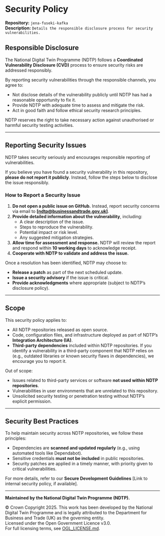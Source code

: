 # Security Policy

**Repository:** `jena-fuseki-kafka`  
**Description:** `Details the responsible disclosure process for security vulnerabilities.`  
<!-- SPDX-License-Identifier: OGL-UK-3.0 -->

## Responsible Disclosure

The National Digital Twin Programme (NDTP) follows a **Coordinated Vulnerability Disclosure (CVD)** process to ensure security risks are addressed responsibly.  

By reporting security vulnerabilities through the responsible channels, you agree to:

- Not disclose details of the vulnerability publicly until NDTP has had a reasonable opportunity to fix it.
- Provide NDTP with adequate time to assess and mitigate the risk.
- Act in good faith and follow ethical security research principles.  

NDTP reserves the right to take necessary action against unauthorised or harmful security testing activities.

---

## Reporting Security Issues

NDTP takes security seriously and encourages responsible reporting of vulnerabilities.  

If you believe you have found a security vulnerability in this repository, **please do not report it publicly**. Instead, follow the steps below to disclose the issue responsibly.

### **How to Report a Security Issue**

1. **Do not open a public issue on GitHub.** Instead, report security concerns via email to **[ndtp@businessandtrade.gov.uk]**.
2. **Provide detailed information about the vulnerability**, including:
    - A clear description of the issue.
    - Steps to reproduce the vulnerability.
    - Potential impact or risk level.
    - Any suggested mitigation strategies.
3. **Allow time for assessment and response.** NDTP will review the report and respond within **10 working days** to acknowledge receipt.
4. **Cooperate with NDTP to validate and address the issue.**

Once a resolution has been identified, NDTP may choose to:
- **Release a patch** as part of the next scheduled update.
- **Issue a security advisory** if the issue is critical.
- **Provide acknowledgments** where appropriate (subject to NDTP’s disclosure policy).

---

## Scope

This security policy applies to:
- All NDTP repositories released as open source.
- Code, configuration files, and infrastructure deployed as part of NDTP’s **Integration Architecture (IA)**.
- **Third-party dependencies** included within NDTP repositories. If you identify a vulnerability in a third-party component that NDTP relies on (e.g., outdated libraries
  or known security flaws in dependencies), we encourage you to report it.

Out of scope:
- Issues related to third-party services or software **not used within NDTP repositories**.
- Vulnerabilities in user environments that are unrelated to this repository.
- Unsolicited security testing or penetration testing without NDTP’s explicit permission.

---

## Security Best Practices

To help maintain security across NDTP repositories, we follow these principles:
- Dependencies are **scanned and updated regularly** (e.g., using automated tools like Dependabot).
- Sensitive credentials **must not be included** in public repositories.
- Security patches are applied in a timely manner, with priority given to critical vulnerabilities.  

For more details, refer to our **Secure Development Guidelines** [Link to internal security policy, if available].

---

**Maintained by the National Digital Twin Programme (NDTP).**  

© Crown Copyright 2025. This work has been developed by the National Digital Twin Programme and is legally attributed to the Department for Business and Trade (UK) as the governing entity.  
Licensed under the Open Government Licence v3.0.  
For full licensing terms, see [OGL_LICENSE.md](OGL_LICENSE.md).  
